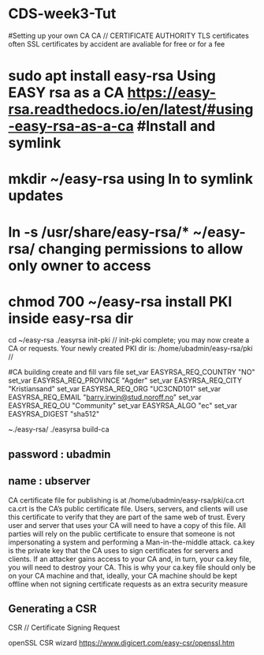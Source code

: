 # CDS-week3-Tut

#Setting up your own CA
CA // CERTIFICATE AUTHORITY 
TLS certificates often SSL certificates by accident are avaliable for free or for a fee

sudo apt install easy-rsa
Using EASY rsa as a CA
https://easy-rsa.readthedocs.io/en/latest/#using-easy-rsa-as-a-ca
#Install and symlink
==
mkdir ~/easy-rsa
using ln to symlink updates
==
ln -s /usr/share/easy-rsa/* ~/easy-rsa/
changing permissions to allow only owner to access
==
chmod 700 ~/easy-rsa
install PKI inside easy-rsa dir
==
cd ~/easy-rsa
./easyrsa init-pki
//
init-pki complete; you may now create a CA or requests.
Your newly created PKI dir is: /home/ubadmin/easy-rsa/pki
//

#CA building
create and fill vars file
set_var EASYRSA_REQ_COUNTRY "NO"
set_var EASYRSA_REQ_PROVINCE "Agder"
set_var EASYRSA_REQ_CITY "Kristiansand"
set_var EASYRSA_REQ_ORG "UC3CND101"
set_var EASYRSA_REQ_EMAIL "barry.irwin@stud.noroff.no"
set_var EASYRSA_REQ_OU "Community"
set_var EASYRSA_ALGO "ec"
set_var EASYRSA_DIGEST "sha512"

~./easy-rsa/ ./easyrsa build-ca
## password : ubadmin
## name : ubserver
CA certificate file for publishing is at /home/ubadmin/easy-rsa/pki/ca.crt
ca.crt is the CA’s public certificate file. Users, servers, and clients will use this certificate to verify that they
are part of the same web of trust. Every user and server that uses your CA will need to have a copy of this
file. All parties will rely on the public certificate to ensure that someone is not impersonating a system and
performing a Man-in-the-middle attack.
ca.key is the private key that the CA uses to sign certificates for servers and clients. If an attacker gains
access to your CA and, in turn, your ca.key file, you will need to destroy your CA. This is why your ca.key
file should only be on your CA machine and that, ideally, your CA machine should be kept offline when not
signing certificate requests as an extra security measure

## Generating a CSR
CSR // Certificate Signing Request

openSSL CSR wizard
https://www.digicert.com/easy-csr/openssl.htm
